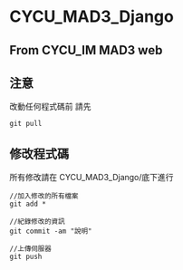 # CYCU_MAD3_Django

## From CYCU_IM MAD3 web

## 注意

改動任何程式碼前
請先
```shell
git pull
```

## 修改程式碼

所有修改請在 CYCU_MAD3_Django/底下進行

```shell
//加入修改的所有檔案
git add *

//紀錄修改的資訊
git commit -am "說明"

//上傳伺服器
git push
